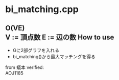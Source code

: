 bi_matching.cpp
===================
O(VE)  
V := 頂点数
E := 辺の数
How to use
----------
* Gに2部グラフを入れる
* bi_matching()から最大マッチングを得る


from 蟻本
verified:  
AOJ1185
